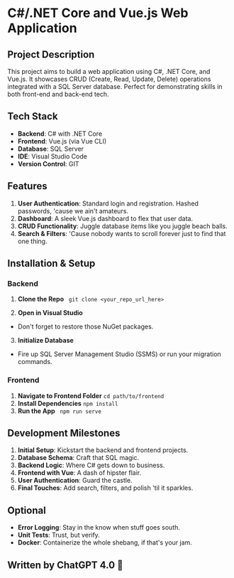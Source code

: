 # C#/.NET Core and Vue.js Web Application

## Project Description

This project aims to build a web application using C#, .NET Core, and Vue.js. It showcases CRUD (Create, Read, Update, Delete) operations integrated with a SQL Server database. Perfect for demonstrating skills in both front-end and back-end tech.

## Tech Stack

- **Backend**: C# with .NET Core
- **Frontend**: Vue.js (via Vue CLI)
- **Database**: SQL Server
- **IDE**: Visual Studio Code
- **Version Control**: GIT

## Features

1. **User Authentication**: Standard login and registration. Hashed passwords, 'cause we ain't amateurs.
2. **Dashboard**: A sleek Vue.js dashboard to flex that user data.
3. **CRUD Functionality**: Juggle database items like you juggle beach balls.
4. **Search & Filters**: 'Cause nobody wants to scroll forever just to find that one thing.

## Installation & Setup

### Backend

1. **Clone the Repo**
``` git clone <your_repo_url_here>```

2. **Open in Visual Studio**
- Don't forget to restore those NuGet packages.

3. **Initialize Database**
- Fire up SQL Server Management Studio (SSMS) or run your migration commands.

### Frontend

1. **Navigate to Frontend Folder**
``` cd path/to/frontend ```
2. **Install Dependencies**
``` npm install ```
3. **Run the App**
``` npm run serve```
## Development Milestones

1. **Initial Setup**: Kickstart the backend and frontend projects.
2. **Database Schema**: Craft that SQL magic.
3. **Backend Logic**: Where C# gets down to business.
4. **Frontend with Vue**: A dash of hipster flair.
5. **User Authentication**: Guard the castle.
6. **Final Touches**: Add search, filters, and polish 'til it sparkles.

## Optional

- **Error Logging**: Stay in the know when stuff goes south.
- **Unit Tests**: Trust, but verify.
- **Docker**: Containerize the whole shebang, if that's your jam.

## Written by ChatGPT 4.0 💚